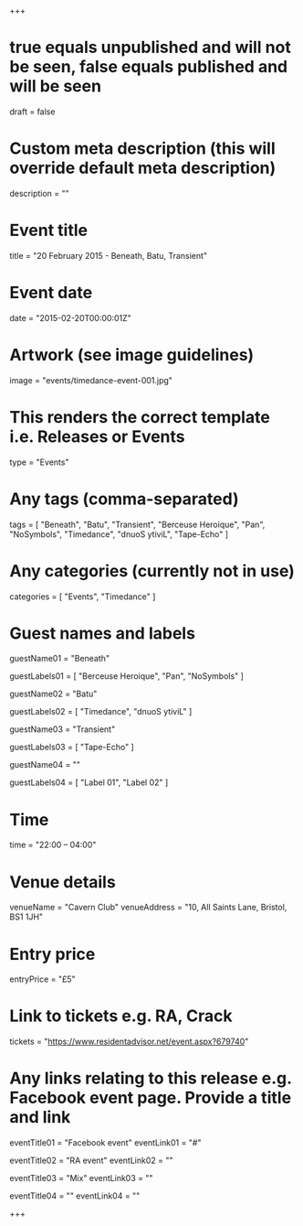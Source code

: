 +++

# true equals unpublished and will not be seen, false equals published and will be seen
draft = false

# Custom meta description (this will override default meta description)
description = ""

# Event title
title = "20 February 2015 - Beneath, Batu, Transient"

# Event date
date = "2015-02-20T00:00:01Z"

# Artwork (see image guidelines)
image = "events/timedance-event-001.jpg"

# This renders the correct template i.e. Releases or Events
type = "Events"

# Any tags (comma-separated)
tags = [ 
	"Beneath", 
	"Batu",
	"Transient",
	"Berceuse Heroique",
	"Pan",
	"NoSymbols",
	"Timedance",
	"dnuoS ytiviL",
	"Tape-Echo" 
]

# Any categories (currently not in use)
categories = [
  "Events",
  "Timedance"
]

# Guest names and labels
guestName01 = "Beneath"

guestLabels01 = [
	"Berceuse Heroique",
	"Pan",
	"NoSymbols"
]

guestName02 = "Batu"

guestLabels02 = [
	"Timedance",
	"dnuoS ytiviL"
]

guestName03 = "Transient"

guestLabels03 = [
	"Tape-Echo"
]

guestName04 = ""

guestLabels04 = [
	"Label 01",
	"Label 02"
]

# Time
time = "22:00 – 04:00"

# Venue details
venueName = "Cavern Club"
venueAddress = "10, All Saints Lane, Bristol, BS1 1JH"

# Entry price
entryPrice = "£5"

# Link to tickets e.g. RA, Crack 
tickets = "https://www.residentadvisor.net/event.aspx?679740"

# Any links relating to this release e.g. Facebook event page. Provide a title and link
eventTitle01 = "Facebook event"
eventLink01 = "#"

eventTitle02 = "RA event"
eventLink02 = ""

eventTitle03 = "Mix"
eventLink03 = ""

eventTitle04 = ""
eventLink04 = ""


+++
